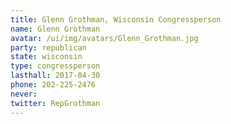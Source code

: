 ```yaml
---
title: Glenn Grothman, Wisconsin Congressperson
name: Glenn Grothman
avatar: /ui/img/avatars/Glenn_Grothman.jpg
party: republican
state: wisconsin
type: congressperson
lasthall: 2017-04-30
phone: 202-225-2476
never: 
twitter: RepGrothman
---
```

